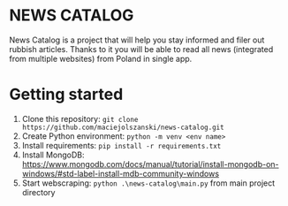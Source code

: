 # NEWS CATALOG

News Catalog is a project that will help you stay informed and filer out
rubbish articles. Thanks to it you will be able to read all news 
(integrated from multiple websites) from Poland in single app.

# Getting started
1. Clone this repository: `git clone https://github.com/maciejolszanski/news-catalog.git` 
2. Create Python environment: `python -m venv <env name>`
3. Install requirements: `pip install -r requirements.txt`
4. Install MongoDB: https://www.mongodb.com/docs/manual/tutorial/install-mongodb-on-windows/#std-label-install-mdb-community-windows
5. Start webscraping: `python .\news-catalog\main.py` from main project directory

